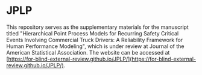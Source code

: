 # JPLP

This repository serves as the supplementary materials for the manuscript titled "Hierarchical Point Process Models for Recurring Safety Critical Events Involving Commercial Truck Drivers: A Reliability Framework for
Human Performance Modeling", which is under review at Journal of the American Statistical Association. The website can be accessed at [https://for-blind-external-review.github.io/JPLP/](https://for-blind-external-review.github.io/JPLP/).
